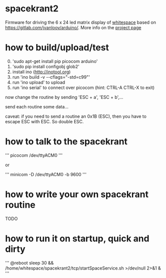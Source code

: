 # spacekrant2
Firmware for driving the 6 x 24 led matrix display of [whitespace](https://0x21.be) based on https://gitlab.com/jvanloov/arduino/.
More info on the [project page](https://0x21.be/index.php/spacekrant)

# how to build/upload/test
0. 'sudo apt-get install pip picocom arduino'
1. 'sudo pip install configobj glob2'
2. install ino (http://inotool.org)
3. run 'ino build -v --cflags="-std=c99"'
4. run 'ino upload' to upload
5. run 'ino serial' to connect over picocom (hint: CTRL-A CTRL-X to exit)

now change the routine by sending 'ESC + a', 'ESC + b',...

send each routine some data...

caveat: if you need to send a routine an 0x1B (ESC), then you have to escape ESC with ESC. So double ESC.

# how to talk to the spacekrant
'''
picocom /dev/ttyACM0
'''

or

'''
minicom -D /dev/ttyACM0 -b 9600
'''

# how to write your own spacekrant routine 

TODO

# how to run it on startup, quick and dirty

'''
@reboot sleep 30 && /home/whitespace/spacekrant2/tcp/startSpaceService.sh >/dev/null 2>&1 &
'''
